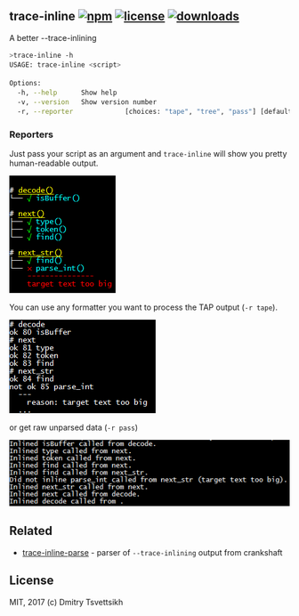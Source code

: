 ## trace-inline [![npm](https://img.shields.io/npm/v/trace-inline.svg)](https://npmjs.org/package/trace-inline) [![license](https://img.shields.io/npm/l/trace-inline.svg)](https://npmjs.org/package/trace-inline) [![downloads](https://img.shields.io/npm/dm/trace-inline.svg)](https://npmjs.org/package/trace-inline)

A better --trace-inlining

```sh
>trace-inline -h
USAGE: trace-inline <script>

Options:
  -h, --help      Show help                                            [boolean]
  -v, --version   Show version number                                  [boolean]
  -r, --reporter             [choices: "tape", "tree", "pass"] [default: "tree"]
```
### Reporters

Just pass your script as an argument and `trace-inline` will show you pretty human-readable output.

![tree](fixtures/tree-windows.png)

You can use any formatter you want to process the TAP output (`-r tape`). 

![tape](fixtures/tape-windows.png)

or get raw unparsed data (`-r pass`)

![pass](fixtures/pass-windows.png)

## Related

* [trace-inline-parse](https://github.com/ReklatsMasters/trace-inline-parse) - parser of `--trace-inlining` output from crankshaft

## License
MIT, 2017 (c) Dmitry Tsvettsikh
